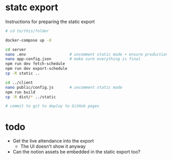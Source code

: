 # statc export

Instructions for preparing the static export

```bash
# cd to/this/folder

docker-compose up -d

cd server
nano .env                   # uncomment static mode + ensure production bucket
nano app-config.json        # make sure everything is final
npm run dev fetch-schedule
npm run dev export-schedule
cp -R static ..

cd ../client
nano public/config.js       # uncomment static mode
npm run build
cp -R dist/* ../static

# commit to git to deploy to GitHub pages
```

# todo

- Get the live attendance into the export
  - The UI doesn't show it anyway
- Can the notion assets be embedded in the static export too?
